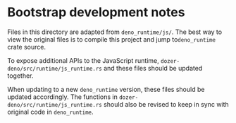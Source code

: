 # Bootstrap development notes

Files in this directory are adapted from `deno_runtime/js/`. The best way to view the original files is to compile this project and jump to`deno_runtime` crate source.

To expose additional APIs to the JavaScript runtime, `dozer-deno/src/runtime/js_runtime.rs` and these files should be updated together.

When updating to a new `deno_runtime` version, these files should be updated accordingly. The functions in `dozer-deno/src/runtime/js_runtime.rs` should also be revised to keep in sync with original code in `deno_runtime`.

